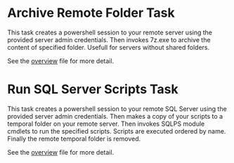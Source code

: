 # Archive Remote Folder Task

This task creates a powershell session to your remote server using the provided server admin credentials.
Then invokes 7z.exe to archive the content of specified folder.
Usefull for servers without shared folders.

See the [overview](https://github.com/ggarbuglia/TfsExtensions/blob/master/ArchiveRemoteFolder/overview.md) file for more detail.

# Run SQL Server Scripts Task

This task creates a powershell session to your remote SQL Server using the provided server admin credentials.
Then makes a copy of your scripts to a temporal folder on your remote server.
Then invokes SQLPS module cmdlets to run the specified scripts. Scripts are executed ordered by name.
Finally the remote temporal folder is removed.

See the [overview](https://github.com/ggarbuglia/TfsExtensions/blob/master/RunSqlServerScripts/overview.md) file for more detail.
